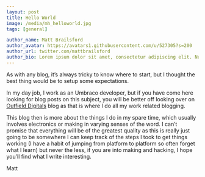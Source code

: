 ```yaml
---
layout: post
title: Hello World
image: /media/mh_helloworld.jpg
tags: [general]

author_name: Matt Brailsford
author_avatar: https://avatars1.githubusercontent.com/u/527305?s=200
author_url: twitter.com/mattbrailsford
author_bio: Lorem ipsum dolor sit amet, consectetur adipiscing elit. Nunc sed dui nec quam vestibulum semper non vel massa. Mauris vitae gravida sem. Vestibulum rutrum leo sit amet mi viverra, sit amet cursus metus consequat. Curabitur libero massa, efficitur ac sollicitudin et, convallis id nibh.
---
```


As with any blog, it’s always tricky to know where to start, but I thought the best thing would be to setup some expectations.

In my day job, I work as an Umbraco developer, but if you have come here looking for blog posts on this subject, you will be better off looking over on [Outfield Digitals](http://outfield.digital) blog as that is where I do all my work related blogging.

This blog then is more about the things I do in my spare time, which usually involves electronics or making in varying senses of the word. I can’t promise that everything will be of the greatest quality as this is really just going to be somewhere I can keep track of the steps I took to get things working (I have a habit of jumping from platform to platform so often forget what I learn) but never the less, if you are into making and hacking, I hope you’ll find what I write interesting.

Matt
